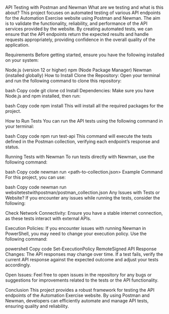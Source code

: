 API Testing with Postman and Newman
What are we testing and what is this about?
This project focuses on automated testing of various API endpoints for the Automation Exercise website using Postman and Newman. The aim is to validate the functionality, reliability, and performance of the API services provided by the website. By creating automated tests, we can ensure that the API endpoints return the expected results and handle requests appropriately, providing confidence in the overall quality of the application.

Requirements
Before getting started, ensure you have the following installed on your system:

Node.js (version 12 or higher)
npm (Node Package Manager)
Newman (installed globally)
How to Install
Clone the Repository: Open your terminal and run the following command to clone this repository:

bash
Copy code
git clone <repository-url>
cd <repository-folder>
Install Dependencies: Make sure you have Node.js and npm installed, then run:

bash
Copy code
npm install
This will install all the required packages for the project.

How to Run Tests
You can run the API tests using the following command in your terminal:

bash
Copy code
npm run test-api
This command will execute the tests defined in the Postman collection, verifying each endpoint’s response and status.

Running Tests with Newman
To run tests directly with Newman, use the following command:

bash
Copy code
newman run <path-to-collection.json>
Example Command
For this project, you can use:

bash
Copy code
newman run websitetestwithpostman/postman_collection.json
Any Issues with Tests or Website?
If you encounter any issues while running the tests, consider the following:

Check Network Connectivity: Ensure you have a stable internet connection, as these tests interact with external APIs.

Execution Policies: If you encounter issues with running Newman in PowerShell, you may need to change your execution policy. Use the following command:

powershell
Copy code
Set-ExecutionPolicy RemoteSigned
API Response Changes: The API responses may change over time. If a test fails, verify the current API response against the expected outcome and adjust your tests accordingly.

Open Issues: Feel free to open issues in the repository for any bugs or suggestions for improvements related to the tests or the API functionality.

Conclusion
This project provides a robust framework for testing the API endpoints of the Automation Exercise website. By using Postman and Newman, developers can efficiently automate and manage API tests, ensuring quality and reliability.